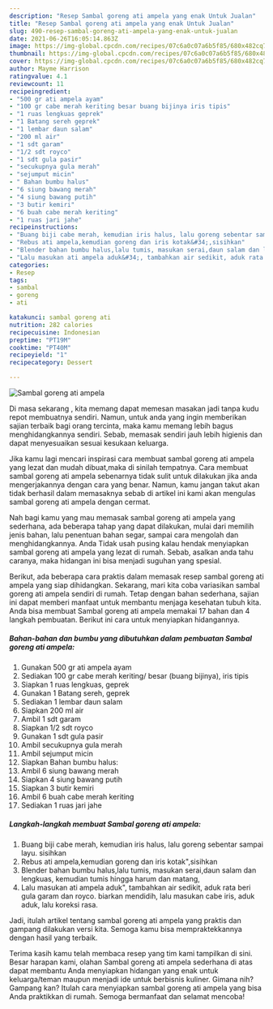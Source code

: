 ```yaml
---
description: "Resep Sambal goreng ati ampela yang enak Untuk Jualan"
title: "Resep Sambal goreng ati ampela yang enak Untuk Jualan"
slug: 490-resep-sambal-goreng-ati-ampela-yang-enak-untuk-jualan
date: 2021-06-26T16:05:14.863Z
image: https://img-global.cpcdn.com/recipes/07c6a0c07a6b5f85/680x482cq70/sambal-goreng-ati-ampela-foto-resep-utama.jpg
thumbnail: https://img-global.cpcdn.com/recipes/07c6a0c07a6b5f85/680x482cq70/sambal-goreng-ati-ampela-foto-resep-utama.jpg
cover: https://img-global.cpcdn.com/recipes/07c6a0c07a6b5f85/680x482cq70/sambal-goreng-ati-ampela-foto-resep-utama.jpg
author: Mayme Harrison
ratingvalue: 4.1
reviewcount: 11
recipeingredient:
- "500 gr ati ampela ayam"
- "100 gr cabe merah keriting besar buang bijinya iris tipis"
- "1 ruas lengkuas geprek"
- "1 Batang sereh geprek"
- "1 lembar daun salam"
- "200 ml air"
- "1 sdt garam"
- "1/2 sdt royco"
- "1 sdt gula pasir"
- "secukupnya gula merah"
- "sejumput micin"
- " Bahan bumbu halus"
- "6 siung bawang merah"
- "4 siung bawang putih"
- "3 butir kemiri"
- "6 buah cabe merah keriting"
- "1 ruas jari jahe"
recipeinstructions:
- "Buang biji cabe merah, kemudian iris halus, lalu goreng sebentar sampai layu. sisihkan"
- "Rebus ati ampela,kemudian goreng dan iris kotak&#34;,sisihkan"
- "Blender bahan bumbu halus,lalu tumis, masukan serai,daun salam dan lengkuas, kemudian tumis hingga harum dan matang,"
- "Lalu masukan ati ampela aduk&#34;, tambahkan air sedikit, aduk rata beri gula garam dan royco. biarkan mendidih, lalu masukan cabe iris, aduk aduk, lalu koreksi rasa."
categories:
- Resep
tags:
- sambal
- goreng
- ati

katakunci: sambal goreng ati 
nutrition: 282 calories
recipecuisine: Indonesian
preptime: "PT19M"
cooktime: "PT40M"
recipeyield: "1"
recipecategory: Dessert

---
```



![Sambal goreng ati ampela](https://img-global.cpcdn.com/recipes/07c6a0c07a6b5f85/680x482cq70/sambal-goreng-ati-ampela-foto-resep-utama.jpg)

Di masa  sekarang , kita memang dapat memesan masakan jadi tanpa kudu repot membuatnya sendiri. Namun, untuk anda yang ingin memberikan sajian terbaik bagi orang tercinta, maka kamu memang lebih bagus menghidangkannya sendiri. Sebab, memasak sendiri jauh lebih higienis dan dapat menyesuaikan sesuai kesukaan keluarga.

Jika kamu lagi mencari inspirasi cara membuat sambal goreng ati ampela yang lezat dan mudah dibuat,maka di sinilah tempatnya. Cara membuat sambal goreng ati ampela  sebenarnya tidak sulit untuk dilakukan jika anda mengerjakannya dengan cara yang benar. Namun, kamu jangan takut akan tidak berhasil dalam memasaknya 
sebab di artikel ini kami akan mengulas sambal goreng ati ampela dengan cermat.  



Nah bagi kamu yang mau memasak sambal goreng ati ampela yang sederhana, ada beberapa tahap yang dapat dilakukan, mulai dari memilih jenis bahan, lalu penentuan bahan segar, sampai cara mengolah dan menghidangkannya. Anda Tidak usah pusing kalau hendak menyiapkan sambal goreng ati ampela yang lezat di rumah. Sebab, asalkan anda  tahu caranya, maka hidangan ini bisa menjadi suguhan yang spesial.

Berikut, ada beberapa cara praktis  dalam memasak resep sambal goreng ati ampela yang siap dihidangkan. Sekarang, mari kita coba variasikan sambal goreng ati ampela sendiri di rumah. Tetap dengan bahan sederhana, sajian ini dapat memberi manfaat untuk membantu menjaga kesehatan tubuh kita. Anda bisa membuat Sambal goreng ati ampela memakai 17 bahan dan 4 langkah pembuatan. Berikut ini cara untuk menyiapkan hidangannya.

<!--inarticleads1-->

##### Bahan-bahan dan bumbu yang dibutuhkan dalam pembuatan Sambal goreng ati ampela:

1. Gunakan 500 gr ati ampela ayam
1. Sediakan 100 gr cabe merah keriting/ besar (buang bijinya), iris tipis
1. Siapkan 1 ruas lengkuas, geprek
1. Gunakan 1 Batang sereh, geprek
1. Sediakan 1 lembar daun salam
1. Siapkan 200 ml air
1. Ambil 1 sdt garam
1. Siapkan 1/2 sdt royco
1. Gunakan 1 sdt gula pasir
1. Ambil secukupnya gula merah
1. Ambil sejumput micin
1. Siapkan  Bahan bumbu halus:
1. Ambil 6 siung bawang merah
1. Siapkan 4 siung bawang putih
1. Siapkan 3 butir kemiri
1. Ambil 6 buah cabe merah keriting
1. Sediakan 1 ruas jari jahe




<!--inarticleads2-->

##### Langkah-langkah membuat Sambal goreng ati ampela:

1. Buang biji cabe merah, kemudian iris halus, lalu goreng sebentar sampai layu. sisihkan
1. Rebus ati ampela,kemudian goreng dan iris kotak&#34;,sisihkan
1. Blender bahan bumbu halus,lalu tumis, masukan serai,daun salam dan lengkuas, kemudian tumis hingga harum dan matang,
1. Lalu masukan ati ampela aduk&#34;, tambahkan air sedikit, aduk rata beri gula garam dan royco. biarkan mendidih, lalu masukan cabe iris, aduk aduk, lalu koreksi rasa.




Jadi, itulah artikel tentang  sambal goreng ati ampela  yang praktis dan gampang dilakukan versi kita. Semoga kamu bisa mempraktekkannya dengan hasil yang terbaik. 

Terima kasih kamu telah membaca resep yang tim kami tampilkan di sini. Besar harapan kami, olahan  Sambal goreng ati ampela sederhana di atas dapat membantu Anda menyiapkan hidangan yang enak untuk keluarga/teman maupun menjadi ide untuk berbisnis kuliner. Gimana nih? Gampang kan? Itulah cara menyiapkan sambal goreng ati ampela yang bisa Anda praktikkan di rumah. Semoga bermanfaat dan selamat mencoba!

